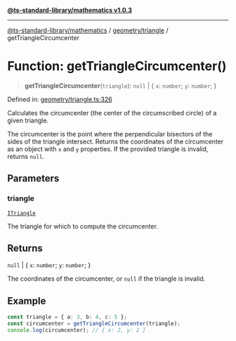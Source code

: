 [**@ts-standard-library/mathematics v1.0.3**](../../../README.md)

***

[@ts-standard-library/mathematics](../../../README.md) / [geometry/triangle](../README.md) / getTriangleCircumcenter

# Function: getTriangleCircumcenter()

> **getTriangleCircumcenter**(`triangle`): `null` \| \{ `x`: `number`; `y`: `number`; \}

Defined in: [geometry/triangle.ts:326](https://github.com/gabaudette/ts-stdlib/blob/be448e6a9d9c20c6c2f27f6550ce4e65fc8c9b89/packages/mathematics/src/geometry/triangle.ts#L326)

Calculates the circumcenter (the center of the circumscribed circle) of a given triangle.

The circumcenter is the point where the perpendicular bisectors of the sides of the triangle intersect.
Returns the coordinates of the circumcenter as an object with `x` and `y` properties.
If the provided triangle is invalid, returns `null`.

## Parameters

### triangle

[`ITriangle`](../interfaces/ITriangle.md)

The triangle for which to compute the circumcenter.

## Returns

`null` \| \{ `x`: `number`; `y`: `number`; \}

The coordinates of the circumcenter, or `null` if the triangle is invalid.

## Example

```typescript
const triangle = { a: 3, b: 4, c: 5 };
const circumcenter = getTriangleCircumcenter(triangle);
console.log(circumcenter); // { x: 2, y: 2 }
```
